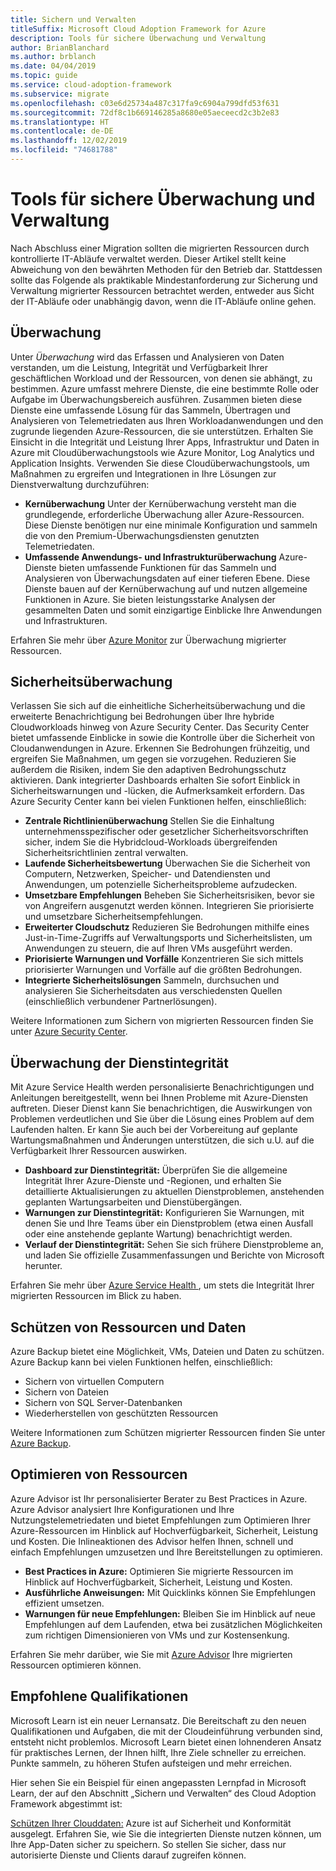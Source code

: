 ```yaml
---
title: Sichern und Verwalten
titleSuffix: Microsoft Cloud Adoption Framework for Azure
description: Tools für sichere Überwachung und Verwaltung
author: BrianBlanchard
ms.author: brblanch
ms.date: 04/04/2019
ms.topic: guide
ms.service: cloud-adoption-framework
ms.subservice: migrate
ms.openlocfilehash: c03e6d25734a487c317fa9c6904a799dfd53f631
ms.sourcegitcommit: 72df8c1b669146285a8680e05aeceecd2c3b2e83
ms.translationtype: HT
ms.contentlocale: de-DE
ms.lasthandoff: 12/02/2019
ms.locfileid: "74681788"
---
```

# <a name="secure-monitoring-and-management-tools"></a>Tools für sichere Überwachung und Verwaltung

Nach Abschluss einer Migration sollten die migrierten Ressourcen durch kontrollierte IT-Abläufe verwaltet werden. Dieser Artikel stellt keine Abweichung von den bewährten Methoden für den Betrieb dar. Stattdessen sollte das Folgende als praktikable Mindestanforderung zur Sicherung und Verwaltung migrierter Ressourcen betrachtet werden, entweder aus Sicht der IT-Abläufe oder unabhängig davon, wenn die IT-Abläufe online gehen.

## <a name="monitoring"></a>Überwachung

Unter *Überwachung* wird das Erfassen und Analysieren von Daten verstanden, um die Leistung, Integrität und Verfügbarkeit Ihrer geschäftlichen Workload und der Ressourcen, von denen sie abhängt, zu bestimmen. Azure umfasst mehrere Dienste, die eine bestimmte Rolle oder Aufgabe im Überwachungsbereich ausführen. Zusammen bieten diese Dienste eine umfassende Lösung für das Sammeln, Übertragen und Analysieren von Telemetriedaten aus Ihren Workloadanwendungen und den zugrunde liegenden Azure-Ressourcen, die sie unterstützen. Erhalten Sie Einsicht in die Integrität und Leistung Ihrer Apps, Infrastruktur und Daten in Azure mit Cloudüberwachungstools wie Azure Monitor, Log Analytics und Application Insights. Verwenden Sie diese Cloudüberwachungstools, um Maßnahmen zu ergreifen und Integrationen in Ihre Lösungen zur Dienstverwaltung durchzuführen:

- **Kernüberwachung** Unter der Kernüberwachung versteht man die grundlegende, erforderliche Überwachung aller Azure-Ressourcen. Diese Dienste benötigen nur eine minimale Konfiguration und sammeln die von den Premium-Überwachungsdiensten genutzten Telemetriedaten.
- **Umfassende Anwendungs- und Infrastrukturüberwachung** Azure-Dienste bieten umfassende Funktionen für das Sammeln und Analysieren von Überwachungsdaten auf einer tieferen Ebene. Diese Dienste bauen auf der Kernüberwachung auf und nutzen allgemeine Funktionen in Azure. Sie bieten leistungsstarke Analysen der gesammelten Daten und somit einzigartige Einblicke Ihre Anwendungen und Infrastrukturen.

Erfahren Sie mehr über [Azure Monitor](https://docs.microsoft.com/azure/azure-monitor/overview) zur Überwachung migrierter Ressourcen.

## <a name="security-monitoring"></a>Sicherheitsüberwachung

Verlassen Sie sich auf die einheitliche Sicherheitsüberwachung und die erweiterte Benachrichtigung bei Bedrohungen über Ihre hybride Cloudworkloads hinweg von Azure Security Center. Das Security Center bietet umfassende Einblicke in sowie die Kontrolle über die Sicherheit von Cloudanwendungen in Azure. Erkennen Sie Bedrohungen frühzeitig, und ergreifen Sie Maßnahmen, um gegen sie vorzugehen. Reduzieren Sie außerdem die Risiken, indem Sie den adaptiven Bedrohungsschutz aktivieren. Dank integrierter Dashboards erhalten Sie sofort Einblick in Sicherheitswarnungen und -lücken, die Aufmerksamkeit erfordern. Das Azure Security Center kann bei vielen Funktionen helfen, einschließlich:

- **Zentrale Richtlinienüberwachung** Stellen Sie die Einhaltung unternehmensspezifischer oder gesetzlicher Sicherheitsvorschriften sicher, indem Sie die Hybridcloud-Workloads übergreifenden Sicherheitsrichtlinien zentral verwalten.
- **Laufende Sicherheitsbewertung** Überwachen Sie die Sicherheit von Computern, Netzwerken, Speicher- und Datendiensten und Anwendungen, um potenzielle Sicherheitsprobleme aufzudecken.
- **Umsetzbare Empfehlungen** Beheben Sie Sicherheitsrisiken, bevor sie von Angreifern ausgenutzt werden können. Integrieren Sie priorisierte und umsetzbare Sicherheitsempfehlungen.
- **Erweiterter Cloudschutz** Reduzieren Sie Bedrohungen mithilfe eines Just-in-Time-Zugriffs auf Verwaltungsports und Sicherheitslisten, um Anwendungen zu steuern, die auf Ihren VMs ausgeführt werden.
- **Priorisierte Warnungen und Vorfälle** Konzentrieren Sie sich mittels priorisierter Warnungen und Vorfälle auf die größten Bedrohungen.
- **Integrierte Sicherheitslösungen** Sammeln, durchsuchen und analysieren Sie Sicherheitsdaten aus verschiedensten Quellen (einschließlich verbundener Partnerlösungen).

Weitere Informationen zum Sichern von migrierten Ressourcen finden Sie unter [Azure Security Center](https://docs.microsoft.com/azure/security-center).

## <a name="service-health-monitoring"></a>Überwachung der Dienstintegrität

Mit Azure Service Health werden personalisierte Benachrichtigungen und Anleitungen bereitgestellt, wenn bei Ihnen Probleme mit Azure-Diensten auftreten. Dieser Dienst kann Sie benachrichtigen, die Auswirkungen von Problemen verdeutlichen und Sie über die Lösung eines Problem auf dem Laufenden halten. Er kann Sie auch bei der Vorbereitung auf geplante Wartungsmaßnahmen und Änderungen unterstützen, die sich u.U. auf die Verfügbarkeit Ihrer Ressourcen auswirken.

- **Dashboard zur Dienstintegrität:** Überprüfen Sie die allgemeine Integrität Ihrer Azure-Dienste und -Regionen, und erhalten Sie detaillierte Aktualisierungen zu aktuellen Dienstproblemen, anstehenden geplanten Wartungsarbeiten und Dienstübergängen.
- **Warnungen zur Dienstintegrität:** Konfigurieren Sie Warnungen, mit denen Sie und Ihre Teams über ein Dienstproblem (etwa einen Ausfall oder eine anstehende geplante Wartung) benachrichtigt werden.
- **Verlauf der Dienstintegrität:** Sehen Sie sich frühere Dienstprobleme an, und laden Sie offizielle Zusammenfassungen und Berichte von Microsoft herunter.

Erfahren Sie mehr über [Azure Service Health ](https://docs.microsoft.com/azure/service-health), um stets die Integrität Ihrer migrierten Ressourcen im Blick zu haben.

## <a name="protect-assets-and-data"></a>Schützen von Ressourcen und Daten

Azure Backup bietet eine Möglichkeit, VMs, Dateien und Daten zu schützen. Azure Backup kann bei vielen Funktionen helfen, einschließlich:

- Sichern von virtuellen Computern
- Sichern von Dateien
- Sichern von SQL Server-Datenbanken
- Wiederherstellen von geschützten Ressourcen

Weitere Informationen zum Schützen migrierter Ressourcen finden Sie unter [Azure Backup](https://docs.microsoft.com/azure/backup).

## <a name="optimize-resources"></a>Optimieren von Ressourcen

Azure Advisor ist Ihr personalisierter Berater zu Best Practices in Azure. Azure Advisor analysiert Ihre Konfigurationen und Ihre Nutzungstelemetriedaten und bietet Empfehlungen zum Optimieren Ihrer Azure-Ressourcen im Hinblick auf Hochverfügbarkeit, Sicherheit, Leistung und Kosten. Die Inlineaktionen des Advisor helfen Ihnen, schnell und einfach Empfehlungen umzusetzen und Ihre Bereitstellungen zu optimieren.

- **Best Practices in Azure:** Optimieren Sie migrierte Ressourcen im Hinblick auf Hochverfügbarkeit, Sicherheit, Leistung und Kosten.
- **Ausführliche Anweisungen:** Mit Quicklinks können Sie Empfehlungen effizient umsetzen.
- **Warnungen für neue Empfehlungen:** Bleiben Sie im Hinblick auf neue Empfehlungen auf dem Laufenden, etwa bei zusätzlichen Möglichkeiten zum richtigen Dimensionieren von VMs und zur Kostensenkung.

Erfahren Sie mehr darüber, wie Sie mit [Azure Advisor](https://docs.microsoft.com/azure/advisor/advisor-overview) Ihre migrierten Ressourcen optimieren können.

## <a name="suggested-skills"></a>Empfohlene Qualifikationen

Microsoft Learn ist ein neuer Lernansatz. Die Bereitschaft zu den neuen Qualifikationen und Aufgaben, die mit der Cloudeinführung verbunden sind, entsteht nicht problemlos. Microsoft Learn bietet einen lohnenderen Ansatz für praktisches Lernen, der Ihnen hilft, Ihre Ziele schneller zu erreichen. Punkte sammeln, zu höheren Stufen aufsteigen und mehr erreichen.

Hier sehen Sie ein Beispiel für einen angepassten Lernpfad in Microsoft Learn, der auf den Abschnitt „Sichern und Verwalten“ des Cloud Adoption Framework abgestimmt ist: 

[Schützen Ihrer Clouddaten:](https://docs.microsoft.com/learn/paths/secure-your-cloud-data/) Azure ist auf Sicherheit und Konformität ausgelegt. Erfahren Sie, wie Sie die integrierten Dienste nutzen können, um Ihre App-Daten sicher zu speichern. So stellen Sie sicher, dass nur autorisierte Dienste und Clients darauf zugreifen können.
